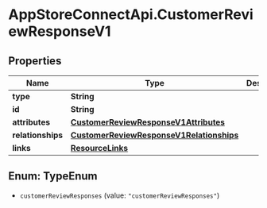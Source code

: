 # AppStoreConnectApi.CustomerReviewResponseV1

## Properties

Name | Type | Description | Notes
------------ | ------------- | ------------- | -------------
**type** | **String** |  | 
**id** | **String** |  | 
**attributes** | [**CustomerReviewResponseV1Attributes**](CustomerReviewResponseV1Attributes.md) |  | [optional] 
**relationships** | [**CustomerReviewResponseV1Relationships**](CustomerReviewResponseV1Relationships.md) |  | [optional] 
**links** | [**ResourceLinks**](ResourceLinks.md) |  | [optional] 



## Enum: TypeEnum


* `customerReviewResponses` (value: `"customerReviewResponses"`)




